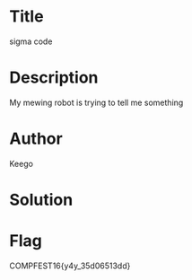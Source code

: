 # Title
sigma code

# Description
My mewing robot is trying to tell me something

# Author
Keego

# Solution


# Flag
COMPFEST16{y4y_35d06513dd}